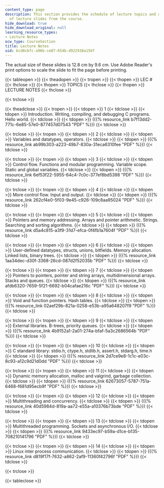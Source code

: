 ```yaml
---
content_type: page
description: This section provides the schedule of lecture topics and a complete set
  of lecture slides from the course.
hide_download: true
hide_download_original: null
learning_resource_types:
- Lecture Notes
ocw_type: CourseSection
title: Lecture Notes
uid: bcd0cbfc-a96b-ce87-654b-d922938a156f
---
```


The actual size of these slides is 12.8 cm by 9.6 cm. Use Adobe Reader's print options to scale the slide to fit the page before printing.

{{< tableopen >}}
{{< theadopen >}}
{{< tropen >}}
{{< thopen >}}
LEC #
{{< thclose >}}
{{< thopen >}}
TOPICS
{{< thclose >}}
{{< thopen >}}
LECTURE NOTES
{{< thclose >}}

{{< trclose >}}

{{< theadclose >}}
{{< tropen >}}
{{< tdopen >}}
1
{{< tdclose >}}
{{< tdopen >}}
Introduction. Writing, compiling, and debugging C programs. Hello world.
{{< tdclose >}}
{{< tdopen >}}
({{% resource_link b7f13dd2-771c-6e85-57e0-877457d07543 "PDF" %}})
{{< tdclose >}}

{{< trclose >}}
{{< tropen >}}
{{< tdopen >}}
2
{{< tdclose >}}
{{< tdopen >}}
Variables and datatypes, operators.
{{< tdclose >}}
{{< tdopen >}}
({{% resource_link ab99b303-a223-49b7-830a-31eca6310fee "PDF" %}})
{{< tdclose >}}

{{< trclose >}}
{{< tropen >}}
{{< tdopen >}}
3
{{< tdclose >}}
{{< tdopen >}}
Control flow. Functions and modular programming. Variable scope. Static and global variables.
{{< tdclose >}}
{{< tdopen >}}
({{% resource_link 6ef53f22-5955-64c4-7c0c-377ef8bd5398 "PDF" %}})
{{< tdclose >}}

{{< trclose >}}
{{< tropen >}}
{{< tdopen >}}
4
{{< tdclose >}}
{{< tdopen >}}
More control flow. Input and output.
{{< tdclose >}}
{{< tdopen >}}
({{% resource_link 262cf4e0-5f03-9e45-c926-109c8aa95024 "PDF" %}})
{{< tdclose >}}

{{< trclose >}}
{{< tropen >}}
{{< tdopen >}}
5
{{< tdclose >}}
{{< tdopen >}}
Pointers and memory addressing. Arrays and pointer arithmetic. Strings. Searching and sorting algorithms.
{{< tdclose >}}
{{< tdopen >}}
({{% resource_link d5a4c815-a3f9-31d7-efca-0f4fb1a7604f "PDF" %}})
{{< tdclose >}}

{{< trclose >}}
{{< tropen >}}
{{< tdopen >}}
6
{{< tdclose >}}
{{< tdopen >}}
User-defined datatypes, structs, unions, bitfields. Memory allocation. Linked lists, binary trees.
{{< tdclose >}}
{{< tdopen >}}
({{% resource_link 1aa34dec-d30f-3368-26cd-087d2f52035b "PDF" %}})
{{< tdclose >}}

{{< trclose >}}
{{< tropen >}}
{{< tdopen >}}
7
{{< tdclose >}}
{{< tdopen >}}
Pointers to pointers, pointer and string arrays, multidimensional arrays. Stacks and queues.
{{< tdclose >}}
{{< tdopen >}}
({{% resource_link afdb6320-7659-5f21-6692-b04cafae216c "PDF" %}})
{{< tdclose >}}

{{< trclose >}}
{{< tropen >}}
{{< tdopen >}}
8
{{< tdclose >}}
{{< tdopen >}}
Void and function pointers. Hash tables.
{{< tdclose >}}
{{< tdopen >}}
({{% resource_link 02aef29b-821a-0258-e53b-a95a648207f9 "PDF" %}})
{{< tdclose >}}

{{< trclose >}}
{{< tropen >}}
{{< tdopen >}}
9
{{< tdclose >}}
{{< tdopen >}}
External libraries. B-trees, priority queues.
{{< tdclose >}}
{{< tdopen >}}
({{% resource_link 4b9152a1-2a01-274a-bfaf-5a3c2686564b "PDF" %}})
{{< tdclose >}}

{{< trclose >}}
{{< tropen >}}
{{< tdopen >}}
10
{{< tdclose >}}
{{< tdopen >}}
C standard library: stdio.h, ctype.h, stdlib.h, assert.h, stdarg.h, time.h
{{< tdclose >}}
{{< tdopen >}}
({{% resource_link 2d7ce9e8-1c1c-e03c-8c93-a12c9d21d0dd "PDF" %}})
{{< tdclose >}}

{{< trclose >}}
{{< tropen >}}
{{< tdopen >}}
11
{{< tdclose >}}
{{< tdopen >}}
Dynamic memory allocation, malloc and valgrind, garbage collection.
{{< tdclose >}}
{{< tdopen >}}
({{% resource_link 62673057-5787-751a-6468-f681d95ecb9f "PDF" %}})
{{< tdclose >}}

{{< trclose >}}
{{< tropen >}}
{{< tdopen >}}
12
{{< tdclose >}}
{{< tdopen >}}
Multithreading and concurrency.
{{< tdclose >}}
{{< tdopen >}}
({{% resource_link 40d5984d-819a-aa72-e55a-a10376b73bde "PDF" %}})
{{< tdclose >}}

{{< trclose >}}
{{< tropen >}}
{{< tdopen >}}
13
{{< tdclose >}}
{{< tdopen >}}
Multithreaded programming. Sockets and asynchronous I/O.
{{< tdclose >}}
{{< tdopen >}}
({{% resource_link 9433ec97-b59a-d1ce-b135-708210141796 "PDF" %}})
{{< tdclose >}}

{{< trclose >}}
{{< tropen >}}
{{< tdopen >}}
14
{{< tdclose >}}
{{< tdopen >}}
Linux inter process communication.
{{< tdclose >}}
{{< tdopen >}}
({{% resource_link d819f17f-7632-a862-2af9-11360f42796f "PDF" %}})
{{< tdclose >}}

{{< trclose >}}

{{< tableclose >}}